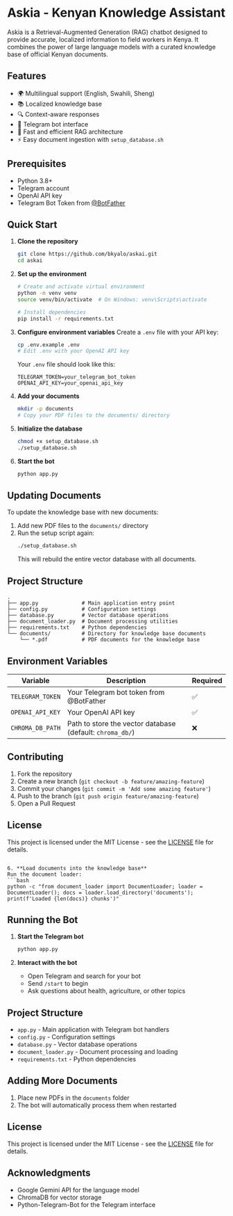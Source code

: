 # Askia - Kenyan Knowledge Assistant

Askia is a Retrieval-Augmented Generation (RAG) chatbot designed to provide accurate, localized information to field workers in Kenya. It combines the power of large language models with a curated knowledge base of official Kenyan documents.

## Features

- 🌍 Multilingual support (English, Swahili, Sheng)
- 📚 Localized knowledge base
- 🔍 Context-aware responses
- 📱 Telegram bot interface
- 🚀 Fast and efficient RAG architecture
- ⚡ Easy document ingestion with `setup_database.sh`

## Prerequisites

- Python 3.8+
- Telegram account
- OpenAI API key
- Telegram Bot Token from [@BotFather](https://t.me/botfather)

## Quick Start

1. **Clone the repository**
   ```bash
   git clone https://github.com/bkyalo/askai.git
   cd askai
   ```

2. **Set up the environment**
   ```bash
   # Create and activate virtual environment
   python -m venv venv
   source venv/bin/activate  # On Windows: venv\Scripts\activate
   
   # Install dependencies
   pip install -r requirements.txt
   ```

3. **Configure environment variables**
   Create a `.env` file with your API key:
   ```bash
   cp .env.example .env
   # Edit .env with your OpenAI API key
   ```
   Your `.env` file should look like this:
   ```
   TELEGRAM_TOKEN=your_telegram_bot_token
   OPENAI_API_KEY=your_openai_api_key
   ```

4. **Add your documents**
   ```bash
   mkdir -p documents
   # Copy your PDF files to the documents/ directory
   ```

5. **Initialize the database**
   ```bash
   chmod +x setup_database.sh
   ./setup_database.sh
   ```

6. **Start the bot**
   ```bash
   python app.py
   ```

## Updating Documents

To update the knowledge base with new documents:

1. Add new PDF files to the `documents/` directory
2. Run the setup script again:
   ```bash
   ./setup_database.sh
   ```
   This will rebuild the entire vector database with all documents.

## Project Structure

```
.
├── app.py              # Main application entry point
├── config.py           # Configuration settings
├── database.py         # Vector database operations
├── document_loader.py  # Document processing utilities
├── requirements.txt    # Python dependencies
└── documents/          # Directory for knowledge base documents
    └── *.pdf           # PDF documents for the knowledge base
```

## Environment Variables

| Variable | Description | Required |
|----------|-------------|----------|
| `TELEGRAM_TOKEN` | Your Telegram bot token from @BotFather | ✅ |
| `OPENAI_API_KEY` | Your OpenAI API key | ✅ |
| `CHROMA_DB_PATH` | Path to store the vector database (default: `chroma_db/`) | ❌ |

## Contributing

1. Fork the repository
2. Create a new branch (`git checkout -b feature/amazing-feature`)
3. Commit your changes (`git commit -m 'Add some amazing feature'`)
4. Push to the branch (`git push origin feature/amazing-feature`)
5. Open a Pull Request

## License

This project is licensed under the MIT License - see the [LICENSE](LICENSE) file for details.
   ```

6. **Load documents into the knowledge base**
   Run the document loader:
   ```bash
   python -c "from document_loader import DocumentLoader; loader = DocumentLoader(); docs = loader.load_directory('documents'); print(f'Loaded {len(docs)} chunks')"
   ```

## Running the Bot

1. **Start the Telegram bot**
   ```bash
   python app.py
   ```

2. **Interact with the bot**
   - Open Telegram and search for your bot
   - Send `/start` to begin
   - Ask questions about health, agriculture, or other topics

## Project Structure

- `app.py` - Main application with Telegram bot handlers
- `config.py` - Configuration settings
- `database.py` - Vector database operations
- `document_loader.py` - Document processing and loading
- `requirements.txt` - Python dependencies

## Adding More Documents

1. Place new PDFs in the `documents` folder
2. The bot will automatically process them when restarted

## License

This project is licensed under the MIT License - see the [LICENSE](LICENSE) file for details.

## Acknowledgments

- Google Gemini API for the language model
- ChromaDB for vector storage
- Python-Telegram-Bot for the Telegram interface
